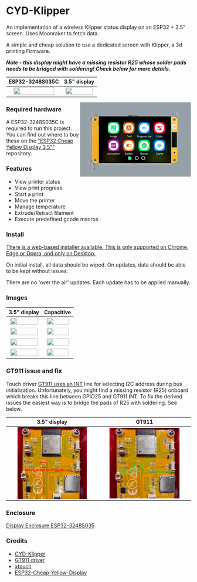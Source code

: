 # CYD-Klipper
An implementation of a wireless Klipper status display on an ESP32 + 3.5" screen. Uses Moonraker to fetch data.

A simple and cheap solution to use a dedicated screen with Klipper, a 3d printing Firmware.

***Note - this display might have a missing resistor R25 whose solder pads needs to be bridged with soldering! Check below for more details.***

ESP32-3248S035C            |  3.5" display
:-------------------------:|:-------------------------:
<a href="url"><img src="images/20240121_124444.jpg" align="center" height=90% width=90% ></a>|<a href="url"><img src="images/20240121_124612.jpg" align="center" height=95% width=95%></a>
<p href="url"><img src="images/Dimensions-ESP32-3248S035.jpg" align="right" height=60% width=60% ></p>

### Required hardware

A ESP32-3248S035C is required to run this project. You can find out where to buy these on the ["ESP32 Cheap Yellow Display 3.5""](https://s.click.aliexpress.com/e/_DFOFokz) repository.

### Features
- View printer status
- View print progress
- Start a print
- Move the printer
- Manage temperature
- Extrude/Retract filament
- Execute predefined gcode macros

### Install

[There is a web-based installer available. This is only supported on Chrome, Edge or Opera, and only on Desktop.](https://OperatorB.github.io/CYD-Klipper/)

On initial install, all data should be wiped. On updates, data should be able to be kept without issues.

There are no 'over the air' updates. Each update has to be applied manually.

### Images
3.5" display               |  Capacitive
:-------------------------:|:-------------------------:
<a href="url"><img src="images/20240121_124822.jpg" align="center" height=95% width=95% ></a>|<a href="url"><img src="images/20240121_124828.jpg" align="center" height=90% width=90% ></a>
<a href="url"><img src="images/20240121_124833.jpg" align="center" height=95% width=95% ></a>|<a href="url"><img src="images/20240121_124837.jpg" align="center" height=90% width=90% ></a>
<a href="url"><img src="images/20240121_124842.jpg" align="center" height=95% width=95% ></a>|<a href="url"><img src="images/20240121_124848.jpg" align="center" height=90% width=90% ></a>
<a href="url"><img src="images/20240121_124854.jpg" align="center" height=95% width=95% ></a>|<a href="url"><img src="images/20240121_125012.jpg" align="center" height=90% width=90% ></a>

### GT911 issue and fix
Touch driver [GT911 uses an INT](https://github.com/TAMCTec/gt911-arduino/issues/7) line for selecting I2C address during bus initialization. Unfortunately,
you might find a missing resistor (R25) onboard which breaks this line between GPIO25 and GT911 INT.
To fix the derived issues the easiest way is to bridge the pads of R25 with soldering. See below.


3.5" display               |  GT911
:-------------------------:|:-------------------------:
<a href="url"><img src="images/R25missing.jpg" align="center" height=80% width=80% ></a>|<a href="url"><img src="images/R25bridged.jpg" align="center" height=80% width=80% ></a>

### Enclosure

[Display Enclosure ESP32-3248S035](https://cults3d.com/:1482031)

### Credits
- [CYD-Klipper](https://github.com/suchmememanyskill/CYD-Klipper)
- [GT911 driver](https://github.com/TAMCTec/gt911-arduino)
- [xtouch](https://github.com/xperiments-in/xtouch)
- [ESP32-Cheap-Yellow-Display](https://github.com/witnessmenow/ESP32-Cheap-Yellow-Display)
